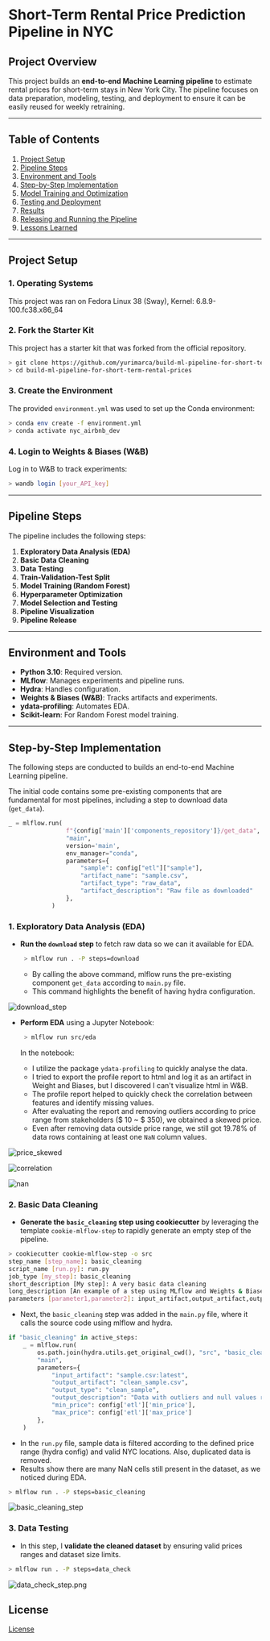 # Short-Term Rental Price Prediction Pipeline in NYC

## Project Overview

This project builds an **end-to-end Machine Learning pipeline** to estimate rental prices for short-term stays in New York City. The pipeline focuses on data preparation, modeling, testing, and deployment to ensure it can be easily reused for weekly retraining.

---

## Table of Contents

1. [Project Setup](#project-setup)
2. [Pipeline Steps](#pipeline-steps)
3. [Environment and Tools](#environment-and-tools)
4. [Step-by-Step Implementation](#step-by-step-implementation)
5. [Model Training and Optimization](#model-training-and-optimization)
6. [Testing and Deployment](#testing-and-deployment)
7. [Results](#results)
8. [Releasing and Running the Pipeline](#releasing-and-running-the-pipeline)
9. [Lessons Learned](#lessons-learned)

---

## Project Setup

### 1. Operating Systems

This project was ran on Fedora Linux 38 (Sway), Kernel: 6.8.9-100.fc38.x86_64

### 2. Fork the Starter Kit

This project has a starter kit that was forked from the official repository.

```bash
> git clone https://github.com/yurimarca/build-ml-pipeline-for-short-term-rental-prices.git
> cd build-ml-pipeline-for-short-term-rental-prices
```

### 3. Create the Environment

The provided `environment.yml` was used to set up the Conda environment:

```bash
> conda env create -f environment.yml
> conda activate nyc_airbnb_dev
```

### 4. Login to Weights & Biases (W&B)

Log in to W&B to track experiments:

```bash
> wandb login [your_API_key]
```

---

## Pipeline Steps

The pipeline includes the following steps:

1. **Exploratory Data Analysis (EDA)**
2. **Basic Data Cleaning**
3. **Data Testing**
4. **Train-Validation-Test Split**
5. **Model Training (Random Forest)**
6. **Hyperparameter Optimization**
7. **Model Selection and Testing**
8. **Pipeline Visualization**
9. **Pipeline Release**

---

## Environment and Tools

- **Python 3.10**: Required version.
- **MLflow**: Manages experiments and pipeline runs.
- **Hydra**: Handles configuration.
- **Weights & Biases (W&B)**: Tracks artifacts and experiments.
- **ydata-profiling**: Automates EDA.
- **Scikit-learn**: For Random Forest model training.

---

## Step-by-Step Implementation

The following steps are conducted to builds an end-to-end Machine Learning pipeline. 

The initial code contains some pre-existing components that are fundamental for most pipelines, including a step to download data (`get_data`).


```python
_ = mlflow.run(
                f"{config['main']['components_repository']}/get_data",
                "main",
                version='main',
                env_manager="conda",
                parameters={
                    "sample": config["etl"]["sample"],
                    "artifact_name": "sample.csv",
                    "artifact_type": "raw_data",
                    "artifact_description": "Raw file as downloaded"
                },
            )
```

### 1. Exploratory Data Analysis (EDA)

- **Run the `download` step** to fetch raw data so we can it available for EDA. 

   ```bash
	> mlflow run . -P steps=download
   ```

	- By calling the above command, mlflow runs the pre-existing component `get_data` according to `main.py` file. 
	- This command highlights the benefit of having hydra configuration.

![download_step](images/download_step.png)
	
- **Perform EDA** using a Jupyter Notebook:

   ```bash
	> mlflow run src/eda
   ```

	In the notebook:
	- I utilize the package `ydata-profiling` to quickly analyse the data.
	- I tried to export the profile report to html and log it as an artifact in Weight and Biases, but I discovered I can't visualize html in W&B.
	- The profile report helped to quickly check the correlation between features and identify missing values.
	- After evaluating the report and removing outliers according to price range from stakeholders ($ 10 ~ $ 350), we obtained a skewed price.
	- Even after removing data outside price range, we still got 19.78% of data rows containing at least one `NaN` column values.

![price_skewed](src/eda/price_hist_range.png)

![correlation](src/eda/corr.png)

![nan](src/eda/nan.png)


### 2. Basic Data Cleaning

- **Generate the `basic_cleaning` step using cookiecutter** by leveraging the template `cookie-mlflow-step` to rapidly generate an empty step of the pipeline.

```bash
> cookiecutter cookie-mlflow-step -o src
step_name [step_name]: basic_cleaning
script_name [run.py]: run.py
job_type [my_step]: basic_cleaning
short_description [My step]: A very basic data cleaning
long_description [An example of a step using MLflow and Weights & Biases]: Download from W&B the raw dataset and apply some basic data cleaning, exporting the result to a new artifact
parameters [parameter1,parameter2]: input_artifact,output_artifact,output_type,output_description,min_price,max_price
```

- Next, the `basic_cleaning` step was added in the `main.py` file, where it calls the source code using mlflow and hydra.

```python
if "basic_cleaning" in active_steps:
    _ = mlflow.run(
        os.path.join(hydra.utils.get_original_cwd(), "src", "basic_cleaning"),
        "main",
        parameters={
            "input_artifact": "sample.csv:latest",
            "output_artifact": "clean_sample.csv",
            "output_type": "clean_sample",
            "output_description": "Data with outliers and null values removed",
            "min_price": config['etl']['min_price'],
            "max_price": config['etl']['max_price']
        },
    )

```

- In the `run.py` file, sample data is filtered according to the defined price range (hydra config) and valid NYC locations. Also, duplicated data is removed.
- Results show there are many NaN cells still present in the dataset, as we noticed during EDA.

```bash
> mlflow run . -P steps=basic_cleaning
```

![basic_cleaning_step](images/basic_cleaning_step.png)

### 3. Data Testing

- In this step, I **validate the cleaned dataset** by ensuring valid prices ranges and dataset size limits.

```bash
> mlflow run . -P steps=data_check
```

![data_check_step.png](images/data_check_step.png)


## License

[License](LICENSE.txt)
